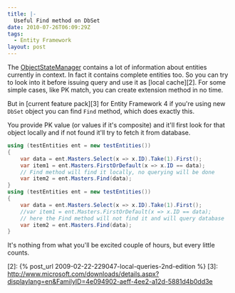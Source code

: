 ```yaml
---
title: |-
  Useful Find method on DbSet
date: 2010-07-26T06:09:29Z
tags:
  - Entity Framework
layout: post
---
```

The [ObjectStateManager][1] contains a lot of information about entities currently in context. In fact it contains complete entities too. So you can try to look into it before issuing query and use it as [local cache][2]. For some simple cases, like PK match, you can create extension method in no time.

But in [current feature pack][3] for Entity Framework 4 if you're using new `DbSet` object you can find `Find` method, which does exactly this.

You provide PK value (or values if it's composite) and it'll first look for that object locally and if not found it'll try to fetch it from database.

```csharp
using (testEntities ent = new testEntities())
{
	var data = ent.Masters.Select(x => x.ID).Take(1).First();
	var item1 = ent.Masters.FirstOrDefault(x => x.ID == data);
	// Find method will find it locally, no querying will be done
	var item2 = ent.Masters.Find(data);
}
using (testEntities ent = new testEntities())
{
	var data = ent.Masters.Select(x => x.ID).Take(1).First();
	//var item1 = ent.Masters.FirstOrDefault(x => x.ID == data);
	// here the Find method will not find it and will query database
	var item2 = ent.Masters.Find(data);
}
```

It's nothing from what you'll be excited couple of hours, but every little counts.

[1]: http://msdn.microsoft.com/en-us/library/system.data.objects.objectstatemanager.aspx
[2]: {% post_url 2009-02-22-229047-local-queries-2nd-edition %}
[3]: http://www.microsoft.com/downloads/details.aspx?displaylang=en&FamilyID=4e094902-aeff-4ee2-a12d-5881d4b0dd3e